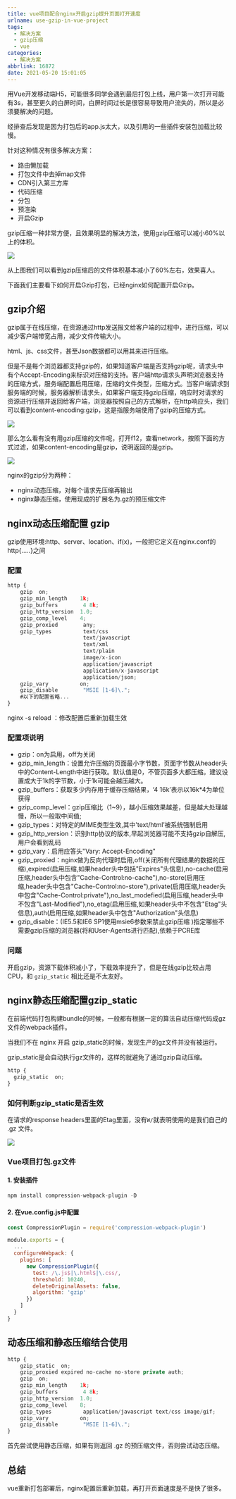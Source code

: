 ```yaml
---
title: vue项目配合nginx开启gzip提升页面打开速度
urlname: use-gzip-in-vue-project
tags:
  - 解决方案
  - gzip压缩
  - vue
categories:
  - 解决方案
abbrlink: 16872
date: 2021-05-20 15:01:05
---
```

用Vue开发移动端H5，可能很多同学会遇到最后打包上线，用户第一次打开可能有3s，甚至更久的白屏时间，白屏时间过长是很容易导致用户流失的，所以是必须要解决的问题。

经排查后发现是因为打包后的app.js太大，以及引用的一些插件安装包加载比较慢。

针对这种情况有很多解决方案：
- 路由懒加载
- 打包文件中去掉map文件
- CDN引入第三方库
- 代码压缩
- 分包
- 预渲染
- 开启Gzip

gzip压缩一种非常方便，且效果明显的解决方法，使用gzip压缩可以减小60%以上的体积。

![](https://pub-9effe6ef78a64cfc92922e0f4e06f7dd.r2.dev/blog-images/blogImages/2021/summer/20210520152024.png)

从上图我们可以看到gzip压缩后的文件体积基本减小了60%左右，效果喜人。

下面我们主要看下如何开启Gzip打包，已经nginx如何配置开启Gzip。

## gzip介绍
gzip属于在线压缩，在资源通过http发送报文给客户端的过程中，进行压缩，可以减少客户端带宽占用，减少文件传输大小。

html、js、css文件，甚至Json数据都可以用其来进行压缩。

但是不是每个浏览器都支持gzip的，如果知道客户端是否支持gzip呢，请求头中有个Accept-Encoding来标识对压缩的支持。客户端http请求头声明浏览器支持的压缩方式，服务端配置启用压缩，压缩的文件类型，压缩方式。当客户端请求到服务端的时候，服务器解析请求头，如果客户端支持gzip压缩，响应时对请求的资源进行压缩并返回给客户端，浏览器按照自己的方式解析，在http响应头，我们可以看到content-encoding:gzip，这是指服务端使用了gzip的压缩方式。

![](https://pub-9effe6ef78a64cfc92922e0f4e06f7dd.r2.dev/blog-images/blogImages/2021/summer/20210520152903.png)

那么怎么看有没有用gzip压缩的文件呢，打开f12，查看network，按照下面的方式过滤，如果content-encoding是gzip，说明返回的是gzip。

![](https://pub-9effe6ef78a64cfc92922e0f4e06f7dd.r2.dev/blog-images/blogImages/2021/summer/20210520153445.png)

nginx的gzip分为两种：
- nginx动态压缩，对每个请求先压缩再输出
- nginx静态压缩，使用现成的扩展名为.gz的预压缩文件


## nginx动态压缩配置 gzip
gzip使用环境:http、server、location、if(x)，一般把它定义在nginx.conf的http{…..}之间

### 配置
```js
http {
    gzip  on;
    gzip_min_length    1k;
    gzip_buffers        4 8k;
    gzip_http_version  1.0;
    gzip_comp_level    4;
    gzip_proxied        any;
    gzip_types          text/css
                        text/javascript
                        text/xml
                        text/plain
                        image/x-icon
                        application/javascript
                        application/x-javascript
                        application/json;
    gzip_vary          on;
    gzip_disable        "MSIE [1-6]\.";
    #以下的配置省略...
}
```

nginx -s reload ：修改配置后重新加载生效

### 配置项说明
- gzip：on为启用，off为关闭
- gzip_min_length：设置允许压缩的页面最小字节数，页面字节数从header头中的Content-Length中进行获取。默认值是0，不管页面多大都压缩。建议设置成大于1k的字节数，小于1k可能会越压越大。
- gzip_buffers：获取多少内存用于缓存压缩结果，‘4 16k’表示以16k*4为单位获得
- gzip_comp_level：gzip压缩比（1~9），越小压缩效果越差，但是越大处理越慢，所以一般取中间值;
- gzip_types：对特定的MIME类型生效,其中'text/html’被系统强制启用
- gzip_http_version：识别http协议的版本,早起浏览器可能不支持gzip自解压,用户会看到乱码
- gzip_vary：启用应答头"Vary: Accept-Encoding"
- gzip_proxied：nginx做为反向代理时启用,off(关闭所有代理结果的数据的压缩),expired(启用压缩,如果header头中包括"Expires"头信息),no-cache(启用压缩,header头中包含"Cache-Control:no-cache"),no-store(启用压缩,header头中包含"Cache-Control:no-store"),private(启用压缩,header头中包含"Cache-Control:private"),no_last_modefied(启用压缩,header头中不包含"Last-Modified"),no_etag(启用压缩,如果header头中不包含"Etag"头信息),auth(启用压缩,如果header头中包含"Authorization"头信息)
- gzip_disable：(IE5.5和IE6 SP1使用msie6参数来禁止gzip压缩 )指定哪些不需要gzip压缩的浏览器(将和User-Agents进行匹配),依赖于PCRE库


### 问题

开启gzip，资源下载体积减小了，下载效率提升了，但是在线gzip比较占用CPU，和 `gzip_static` 相比还是不太友好。


## nginx静态压缩配置gzip_static
在前端代码打包构建bundle的时候，一般都有根据一定的算法自动压缩代码成gz文件的webpack插件。

当我们不在 nginx 开启 gzip_static的时候，发现生产的gz文件并没有被运行。

gzip_static是会自动执行gz文件的，这样的就避免了通过gzip自动压缩。

```js
http {
  gzip_static  on;
}
```

### 如何判断gzip_static是否生效
在请求的response headers里面的Etag里面，没有`W/`就表明使用的是我们自己的 .gz 文件。

![](https://pub-9effe6ef78a64cfc92922e0f4e06f7dd.r2.dev/blog-images/blogImages/2021/summer/20210521113526.png)

### Vue项目打包.gz文件

#### 1. 安装插件

```js
npm install compression-webpack-plugin -D
```

#### 2. 在vue.config.js中配置

```js
const CompressionPlugin = require('compression-webpack-plugin')

module.exports = {
  ...
  configureWebpack: {
    plugins: [
      new CompressionPlugin({
        test: /\.js$|\.html$|\.css/,
        threshold: 10240,
        deleteOriginalAssets: false,
        algorithm: 'gzip'
      })
    ]
  }
}
```

## 动态压缩和静态压缩结合使用

```js
http {
    gzip_static  on;
    gzip_proxied expired no-cache no-store private auth;
    gzip  on;
    gzip_min_length    1k;
    gzip_buffers        4 8k;
    gzip_http_version  1.0;
    gzip_comp_level    8;
    gzip_types          application/javascript text/css image/gif;
    gzip_vary          on;
    gzip_disable        "MSIE [1-6]\.";
}
```
首先尝试使用静态压缩，如果有则返回 .gz 的预压缩文件，否则尝试动态压缩。


## 总结
vue重新打包部署后，nginx配置后重新加载，再打开页面速度是不是快了很多。